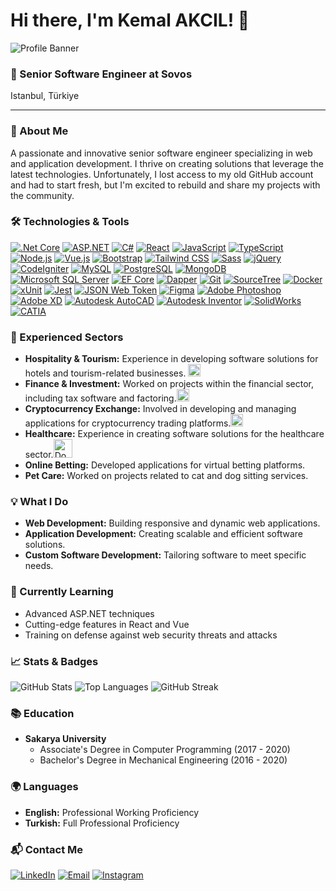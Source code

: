 # Hi there, I'm Kemal AKCIL! 👋

![Profile Banner](https://media.licdn.com/dms/image/C4D16AQGUe-KCKFpb1A/profile-displaybackgroundimage-shrink_350_1400/0/1632314812386?e=1721260800&v=beta&t=Rq5ZhhsSxPorYU-41Dm5hnqspkCF_SWLyaO-yltVLnA)

### 💼 Senior Software Engineer at Sovos
Istanbul, Türkiye

---

### 🚀 About Me
A passionate and innovative senior software engineer specializing in web and application development. I thrive on creating solutions that leverage the latest technologies. Unfortunately, I lost access to my old GitHub account and had to start fresh, but I'm excited to rebuild and share my projects with the community.

### 🛠️ Technologies & Tools

[![.Net Core](https://img.shields.io/badge/.Net%20Core-512BD4?logo=.net&logoColor=white)](https://docs.microsoft.com/en-us/aspnet/core/introduction-to-aspnet-core?view=aspnetcore-6.0)
[![ASP.NET](https://img.shields.io/badge/ASP.NET-512BD4?logo=.net&logoColor=white)](https://dotnet.microsoft.com/apps/aspnet)
[![C#](https://img.shields.io/badge/C%23-239120?logo=csharp&logoColor=white)](https://docs.microsoft.com/en-us/dotnet/csharp/)
[![React](https://img.shields.io/badge/React-61DAFB?logo=react&logoColor=white)](https://reactjs.org/)
[![JavaScript](https://img.shields.io/badge/JavaScript-F7DF1E?logo=javascript&logoColor=black)](https://www.javascript.com/)
[![TypeScript](https://img.shields.io/badge/TypeScript-007ACC?logo=typescript&logoColor=white)](https://www.typescriptlang.org/)
[![Node.js](https://img.shields.io/badge/Node.js-339933?logo=nodedotjs&logoColor=white)](https://nodejs.org/)
[![Vue.js](https://img.shields.io/badge/Vue.js-4FC08D?logo=vuedotjs&logoColor=white)](https://vuejs.org/)
[![Bootstrap](https://img.shields.io/badge/Bootstrap-563D7C?logo=bootstrap&logoColor=white)](https://getbootstrap.com/)
[![Tailwind CSS](https://img.shields.io/badge/Tailwind_CSS-38B2AC?logo=tailwind-css&logoColor=white)](https://tailwindcss.com/)
[![Sass](https://img.shields.io/badge/Sass-CC6699?logo=sass&logoColor=white)](https://sass-lang.com/)
[![jQuery](https://img.shields.io/badge/jQuery-0769AD?logo=jquery&logoColor=white)](https://jquery.com/)
[![CodeIgniter](https://img.shields.io/badge/CodeIgniter-EF4223?logo=codeigniter&logoColor=white)](https://codeigniter.com/)
[![MySQL](https://img.shields.io/badge/MySQL-4479A1?logo=mysql&logoColor=white)](https://www.mysql.com/)
[![PostgreSQL](https://img.shields.io/badge/PostgreSQL-336791?logo=postgresql&logoColor=white)](https://www.postgresql.org/)
[![MongoDB](https://img.shields.io/badge/MongoDB-4EA94B?logo=mongodb&logoColor=white)](https://www.mongodb.com/)
[![Microsoft SQL Server](https://img.shields.io/badge/Microsoft%20SQL%20Server-CC2927?logo=microsoft-sql-server&logoColor=white)](https://www.microsoft.com/en-us/sql-server)
[![EF Core](https://img.shields.io/badge/EF%20Core-512BD4?logo=dotnet&logoColor=white)](https://docs.microsoft.com/en-us/ef/core/)
[![Dapper](https://img.shields.io/badge/Dapper-512BD4?logo=dotnet&logoColor=white)](https://dapper-tutorial.net/)
[![Git](https://img.shields.io/badge/Git-F05032?logo=git&logoColor=white)](https://git-scm.com/)
[![SourceTree](https://img.shields.io/badge/SourceTree-0052CC?logo=sourcetree&logoColor=white)](https://www.sourcetreeapp.com/)
[![Docker](https://img.shields.io/badge/Docker-2496ED?logo=docker&logoColor=white)](https://www.docker.com/)
[![xUnit](https://img.shields.io/badge/xUnit-2E8B57?logo=xunit&logoColor=white)](https://xunit.net/)
[![Jest](https://img.shields.io/badge/Jest-C21325?logo=jest&logoColor=white)](https://jestjs.io/)
[![JSON Web Token](https://img.shields.io/badge/JSON%20Web%20Token-000000?logo=json-web-tokens&logoColor=white)](https://jwt.io/)
[![Figma](https://img.shields.io/badge/Figma-F24E1E?logo=figma&logoColor=white)](https://www.figma.com/)
[![Adobe Photoshop](https://img.shields.io/badge/Adobe%20Photoshop-31A8FF?logo=adobe-photoshop&logoColor=white)](https://www.adobe.com/products/photoshop.html)
[![Adobe XD](https://img.shields.io/badge/Adobe%20XD-FF61F6?logo=adobe-xd&logoColor=white)](https://www.adobe.com/products/xd.html)
[![Autodesk AutoCAD](https://img.shields.io/badge/Autodesk%20AutoCAD-0696D7?logo=autodesk&logoColor=white)](https://www.autodesk.com/products/autocad/overview)
[![Autodesk Inventor](https://img.shields.io/badge/Autodesk%20Inventor-0696D7?logo=autodesk&logoColor=white)](https://www.autodesk.com/products/inventor/overview)
[![SolidWorks](https://img.shields.io/badge/SolidWorks-FF0000?logo=dassaultsystemes&logoColor=white)](https://www.solidworks.com/)
[![CATIA](https://img.shields.io/badge/CATIA-002570?logo=dassaultsystemes&logoColor=white)](https://www.3ds.com/products-services/catia/)

### 💼 Experienced Sectors
- **Hospitality & Tourism:** Experience in developing software solutions for hotels and tourism-related businesses. <img src="https://edge.otelz.com/app/icons/logo.svg" height="20" alt="Otelz" >
- **Finance & Investment:** Worked on projects within the financial sector, including tax software and factoring.<img src="https://www.terayatirim.com/dosyalar/site/logo.svg" height="20" alt="Tera Yatırım" > 
- **Cryptocurrency Exchange:** Involved in developing and managing applications for cryptocurrency trading platforms.<img src="https://kointra.com/img/logo-dark.svg" height="20" alt="Kointra" >
- **Healthcare:** Experience in creating software solutions for the healthcare sector.<img src="https://btm.istanbul/storage/uploads/news/1776/conversions/DOC.LOGO-large.jpg" height="30" alt="Doctorla" >
- **Online Betting:** Developed applications for virtual betting platforms.
- **Pet Care:** Worked on projects related to cat and dog sitting services. 

### 💡 What I Do
- **Web Development:** Building responsive and dynamic web applications.
- **Application Development:** Creating scalable and efficient software solutions.
- **Custom Software Development:** Tailoring software to meet specific needs.

### 🌱 Currently Learning
- Advanced ASP.NET techniques
- Cutting-edge features in React and Vue
- Training on defense against web security threats and attacks

### 📈 Stats & Badges
![GitHub Stats](https://github-readme-stats.vercel.app/api?username=kakcil&show_icons=true&theme=radical)
![Top Languages](https://github-readme-stats.vercel.app/api/top-langs/?username=kakcil&layout=compact&theme=radical)
![GitHub Streak](https://streak-stats.demolab.com/?user=kakcil&theme=dark)

### 📚 Education
- **Sakarya University**
  - Associate's Degree in Computer Programming (2017 - 2020)
  - Bachelor's Degree in Mechanical Engineering (2016 - 2020)

### 🌍 Languages
- **English:** Professional Working Proficiency
- **Turkish:** Full Professional Proficiency

### 📬 Contact Me
[![LinkedIn](https://img.shields.io/badge/LinkedIn-0077B5?logo=linkedin&logoColor=white)](https://www.linkedin.com/in/kemalakcil/)
[![Email](https://img.shields.io/badge/Email-D14836?logo=gmail&logoColor=white)](mailto:me@kemalakcil.com)
[![Instagram](https://img.shields.io/badge/Instagram-E4405F?logo=instagram&logoColor=white)](https://www.instagram.com/kemdetroit)
